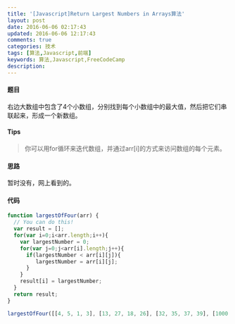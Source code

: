 ```yaml
---
title: '[Javascript]Return Largest Numbers in Arrays算法'
layout: post
date: 2016-06-06 02:17:43
updated: 2016-06-06 12:17:43
comments: true
categories: 技术
tags: [算法,Javascript,前端]
keywords: 算法,Javascript,FreeCodeCamp
description: 
---
```



#### 题目
右边大数组中包含了4个小数组，分别找到每个小数组中的最大值，然后把它们串联起来，形成一个新数组。
 

#### Tips
>你可以用for循环来迭代数组，并通过arr[i]的方式来访问数组的每个元素。

#### 思路
暂时没有，网上看到的。

#### 代码
```javascript
function largestOfFour(arr) {
  // You can do this!
  var result = [];
  for(var i=0;i<arr.length;i++){
    var largestNumber = 0;
    for(var j=0;j<arr[i].length;j++){
      if(largestNumber < arr[i][j]){
         largestNumber = arr[i][j];
      } 
    }
    result[i] = largestNumber;
  }
  return result;
}

largestOfFour([[4, 5, 1, 3], [13, 27, 18, 26], [32, 35, 37, 39], [1000, 1001, 857, 1]]);
```
